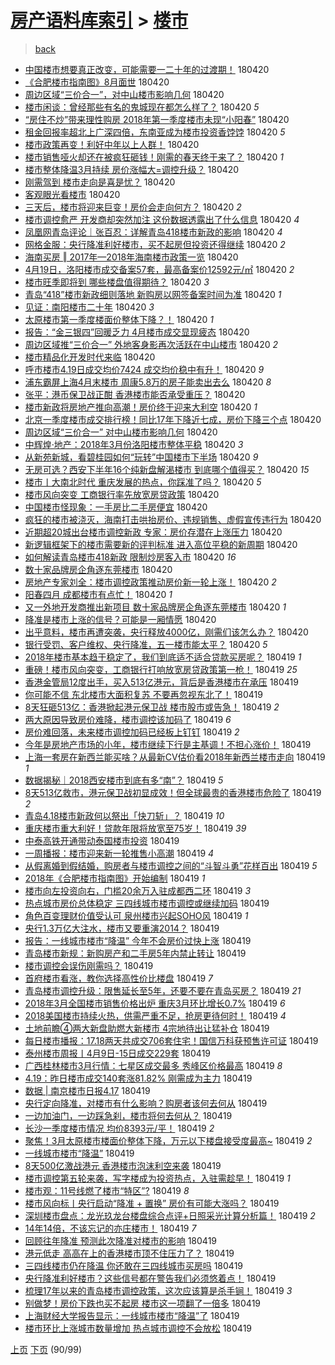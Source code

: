 [房产语料库索引](../../README.md)  > [楼市](楼市.md)
====
> [back](../README.md)

- [中国楼市想要真正改变，可能需要一二十年的过渡期！](http://jkwz.applinzi.com/ittc/7094003477686780938.html#%E4%B8%AD%E5%9B%BD%E6%A5%BC%E5%B8%82%E6%83%B3%E8%A6%81%E7%9C%9F%E6%AD%A3%E6%94%B9%E5%8F%98%EF%BC%8C%E5%8F%AF%E8%83%BD%E9%9C%80%E8%A6%81%E4%B8%80%E4%BA%8C%E5%8D%81%E5%B9%B4%E7%9A%84%E8%BF%87%E6%B8%A1%E6%9C%9F%EF%BC%81) 180420  
- [《合肥楼市指南图》8月面世](http://jkwz.applinzi.com/ittc/7094150413786022919.html#%E3%80%8A%E5%90%88%E8%82%A5%E6%A5%BC%E5%B8%82%E6%8C%87%E5%8D%97%E5%9B%BE%E3%80%8B8%E6%9C%88%E9%9D%A2%E4%B8%96) 180420  
- [周边区域“三价合一”，对中山楼市影响几何](http://jkwz.applinzi.com/ittc/7094146008588223505.html#%E5%91%A8%E8%BE%B9%E5%8C%BA%E5%9F%9F%E2%80%9C%E4%B8%89%E4%BB%B7%E5%90%88%E4%B8%80%E2%80%9D%EF%BC%8C%E5%AF%B9%E4%B8%AD%E5%B1%B1%E6%A5%BC%E5%B8%82%E5%BD%B1%E5%93%8D%E5%87%A0%E4%BD%95) 180420  
- [楼市闲谈：曾经那些有名的鬼城现在都怎么样了？](http://jkwz.applinzi.com/ittc/7094132319587927057.html#%E6%A5%BC%E5%B8%82%E9%97%B2%E8%B0%88%EF%BC%9A%E6%9B%BE%E7%BB%8F%E9%82%A3%E4%BA%9B%E6%9C%89%E5%90%8D%E7%9A%84%E9%AC%BC%E5%9F%8E%E7%8E%B0%E5%9C%A8%E9%83%BD%E6%80%8E%E4%B9%88%E6%A0%B7%E4%BA%86%EF%BC%9F) 180420 *5* 
- [“房住不炒”带来理性购房 2018年第一季度楼市未现“小阳春”](http://jkwz.applinzi.com/ittc/7094123793247372299.html#%E2%80%9C%E6%88%BF%E4%BD%8F%E4%B8%8D%E7%82%92%E2%80%9D%E5%B8%A6%E6%9D%A5%E7%90%86%E6%80%A7%E8%B4%AD%E6%88%BF+2018%E5%B9%B4%E7%AC%AC%E4%B8%80%E5%AD%A3%E5%BA%A6%E6%A5%BC%E5%B8%82%E6%9C%AA%E7%8E%B0%E2%80%9C%E5%B0%8F%E9%98%B3%E6%98%A5%E2%80%9D) 180420  
- [租金回报率超北上广深四倍，东南亚成为楼市投资香饽饽](http://jkwz.applinzi.com/ittc/7094120245432419338.html#%E7%A7%9F%E9%87%91%E5%9B%9E%E6%8A%A5%E7%8E%87%E8%B6%85%E5%8C%97%E4%B8%8A%E5%B9%BF%E6%B7%B1%E5%9B%9B%E5%80%8D%EF%BC%8C%E4%B8%9C%E5%8D%97%E4%BA%9A%E6%88%90%E4%B8%BA%E6%A5%BC%E5%B8%82%E6%8A%95%E8%B5%84%E9%A6%99%E9%A5%BD%E9%A5%BD) 180420 *5* 
- [楼市政策再变！利好中年以上人群！](http://jkwz.applinzi.com/ittc/7094119479783195655.html#%E6%A5%BC%E5%B8%82%E6%94%BF%E7%AD%96%E5%86%8D%E5%8F%98%EF%BC%81%E5%88%A9%E5%A5%BD%E4%B8%AD%E5%B9%B4%E4%BB%A5%E4%B8%8A%E4%BA%BA%E7%BE%A4%EF%BC%81) 180420  
- [楼市销售哑火却还在被疯狂砸钱！刚需的春天终于来了？](http://jkwz.applinzi.com/ittc/7093779145098265616.html#%E6%A5%BC%E5%B8%82%E9%94%80%E5%94%AE%E5%93%91%E7%81%AB%E5%8D%B4%E8%BF%98%E5%9C%A8%E8%A2%AB%E7%96%AF%E7%8B%82%E7%A0%B8%E9%92%B1%EF%BC%81%E5%88%9A%E9%9C%80%E7%9A%84%E6%98%A5%E5%A4%A9%E7%BB%88%E4%BA%8E%E6%9D%A5%E4%BA%86%EF%BC%9F) 180420 *1* 
- [楼市整体降温3月持续 房价涨幅大=调控升级？](http://jkwz.applinzi.com/ittc/7094110779613905931.html#%E6%A5%BC%E5%B8%82%E6%95%B4%E4%BD%93%E9%99%8D%E6%B8%A93%E6%9C%88%E6%8C%81%E7%BB%AD+%E6%88%BF%E4%BB%B7%E6%B6%A8%E5%B9%85%E5%A4%A7%3D%E8%B0%83%E6%8E%A7%E5%8D%87%E7%BA%A7%EF%BC%9F) 180420  
- [刚需驾到 楼市走向是喜是忧？](http://jkwz.applinzi.com/ittc/7094109603006776331.html#%E5%88%9A%E9%9C%80%E9%A9%BE%E5%88%B0+%E6%A5%BC%E5%B8%82%E8%B5%B0%E5%90%91%E6%98%AF%E5%96%9C%E6%98%AF%E5%BF%A7%EF%BC%9F) 180420  
- [客观眼光看楼市](http://jkwz.applinzi.com/ittc/7094103286514975760.html#%E5%AE%A2%E8%A7%82%E7%9C%BC%E5%85%89%E7%9C%8B%E6%A5%BC%E5%B8%82) 180420  
- [三天后，楼市将迎来巨变！房价会走向何方？](http://jkwz.applinzi.com/ittc/7094098611409519627.html#%E4%B8%89%E5%A4%A9%E5%90%8E%EF%BC%8C%E6%A5%BC%E5%B8%82%E5%B0%86%E8%BF%8E%E6%9D%A5%E5%B7%A8%E5%8F%98%EF%BC%81%E6%88%BF%E4%BB%B7%E4%BC%9A%E8%B5%B0%E5%90%91%E4%BD%95%E6%96%B9%EF%BC%9F) 180420 *2* 
- [楼市调控愈严 开发商却突然加注 这份数据透露出了什么信息](http://jkwz.applinzi.com/ittc/7094098063671165962.html#%E6%A5%BC%E5%B8%82%E8%B0%83%E6%8E%A7%E6%84%88%E4%B8%A5+%E5%BC%80%E5%8F%91%E5%95%86%E5%8D%B4%E7%AA%81%E7%84%B6%E5%8A%A0%E6%B3%A8+%E8%BF%99%E4%BB%BD%E6%95%B0%E6%8D%AE%E9%80%8F%E9%9C%B2%E5%87%BA%E4%BA%86%E4%BB%80%E4%B9%88%E4%BF%A1%E6%81%AF) 180420 *4* 
- [凤凰网青岛评论｜张百忍：详解青岛418楼市新政的影响](http://jkwz.applinzi.com/ittc/7094092381374907408.html#%E5%87%A4%E5%87%B0%E7%BD%91%E9%9D%92%E5%B2%9B%E8%AF%84%E8%AE%BA%EF%BD%9C%E5%BC%A0%E7%99%BE%E5%BF%8D%EF%BC%9A%E8%AF%A6%E8%A7%A3%E9%9D%92%E5%B2%9B418%E6%A5%BC%E5%B8%82%E6%96%B0%E6%94%BF%E7%9A%84%E5%BD%B1%E5%93%8D) 180420 *4* 
- [网格金服：央行降准利好楼市，买不起房但投资还得继续](http://jkwz.applinzi.com/ittc/7094085374198678535.html#%E7%BD%91%E6%A0%BC%E9%87%91%E6%9C%8D%EF%BC%9A%E5%A4%AE%E8%A1%8C%E9%99%8D%E5%87%86%E5%88%A9%E5%A5%BD%E6%A5%BC%E5%B8%82%EF%BC%8C%E4%B9%B0%E4%B8%8D%E8%B5%B7%E6%88%BF%E4%BD%86%E6%8A%95%E8%B5%84%E8%BF%98%E5%BE%97%E7%BB%A7%E7%BB%AD) 180420 *2* 
- [海南买房 ‖ 2017年—2018年海南楼市政策一览](http://jkwz.applinzi.com/ittc/7094082987241243664.html#%E6%B5%B7%E5%8D%97%E4%B9%B0%E6%88%BF+%E2%80%96+2017%E5%B9%B4%E2%80%942018%E5%B9%B4%E6%B5%B7%E5%8D%97%E6%A5%BC%E5%B8%82%E6%94%BF%E7%AD%96%E4%B8%80%E8%A7%88) 180420  
- [4月19日，洛阳楼市成交备案57套，最高备案价12592元/㎡](http://jkwz.applinzi.com/ittc/7094076711736181777.html#4%E6%9C%8819%E6%97%A5%EF%BC%8C%E6%B4%9B%E9%98%B3%E6%A5%BC%E5%B8%82%E6%88%90%E4%BA%A4%E5%A4%87%E6%A1%8857%E5%A5%97%EF%BC%8C%E6%9C%80%E9%AB%98%E5%A4%87%E6%A1%88%E4%BB%B712592%E5%85%83%2F%E3%8E%A1) 180420 *2* 
- [楼市旺季即将到 哪些楼盘值得期待？](http://jkwz.applinzi.com/ittc/7094069093886067729.html#%E6%A5%BC%E5%B8%82%E6%97%BA%E5%AD%A3%E5%8D%B3%E5%B0%86%E5%88%B0+%E5%93%AA%E4%BA%9B%E6%A5%BC%E7%9B%98%E5%80%BC%E5%BE%97%E6%9C%9F%E5%BE%85%EF%BC%9F) 180420 *3* 
- [青岛“418”楼市新政细则落地 新购房以网签备案时间为准](http://jkwz.applinzi.com/ittc/7094066592688374795.html#%E9%9D%92%E5%B2%9B%E2%80%9C418%E2%80%9D%E6%A5%BC%E5%B8%82%E6%96%B0%E6%94%BF%E7%BB%86%E5%88%99%E8%90%BD%E5%9C%B0+%E6%96%B0%E8%B4%AD%E6%88%BF%E4%BB%A5%E7%BD%91%E7%AD%BE%E5%A4%87%E6%A1%88%E6%97%B6%E9%97%B4%E4%B8%BA%E5%87%86) 180420 *1* 
- [见证：南阳楼市二十年](http://jkwz.applinzi.com/ittc/7094065777265345546.html#%E8%A7%81%E8%AF%81%EF%BC%9A%E5%8D%97%E9%98%B3%E6%A5%BC%E5%B8%82%E4%BA%8C%E5%8D%81%E5%B9%B4) 180420 *3* 
- [太原楼市第一季度楼面价整体下降？！](http://jkwz.applinzi.com/ittc/7094061767598801931.html#%E5%A4%AA%E5%8E%9F%E6%A5%BC%E5%B8%82%E7%AC%AC%E4%B8%80%E5%AD%A3%E5%BA%A6%E6%A5%BC%E9%9D%A2%E4%BB%B7%E6%95%B4%E4%BD%93%E4%B8%8B%E9%99%8D%EF%BC%9F%EF%BC%81) 180420 *1* 
- [报告：“金三银四”回暖乏力 4月楼市成交显现疲态](http://jkwz.applinzi.com/ittc/7094061425138074630.html#%E6%8A%A5%E5%91%8A%EF%BC%9A%E2%80%9C%E9%87%91%E4%B8%89%E9%93%B6%E5%9B%9B%E2%80%9D%E5%9B%9E%E6%9A%96%E4%B9%8F%E5%8A%9B+4%E6%9C%88%E6%A5%BC%E5%B8%82%E6%88%90%E4%BA%A4%E6%98%BE%E7%8E%B0%E7%96%B2%E6%80%81) 180420  
- [周边区域推“三价合一” 外地客身影再次活跃在中山楼市](http://jkwz.applinzi.com/ittc/7094060423462781959.html#%E5%91%A8%E8%BE%B9%E5%8C%BA%E5%9F%9F%E6%8E%A8%E2%80%9C%E4%B8%89%E4%BB%B7%E5%90%88%E4%B8%80%E2%80%9D+%E5%A4%96%E5%9C%B0%E5%AE%A2%E8%BA%AB%E5%BD%B1%E5%86%8D%E6%AC%A1%E6%B4%BB%E8%B7%83%E5%9C%A8%E4%B8%AD%E5%B1%B1%E6%A5%BC%E5%B8%82) 180420 *2* 
- [楼市精品化开发时代来临](http://jkwz.applinzi.com/ittc/7094057536212960266.html#%E6%A5%BC%E5%B8%82%E7%B2%BE%E5%93%81%E5%8C%96%E5%BC%80%E5%8F%91%E6%97%B6%E4%BB%A3%E6%9D%A5%E4%B8%B4) 180420  
- [呼市楼市4.19日成交均价7424 成交均价稳中有升！](http://jkwz.applinzi.com/ittc/7094051235382690832.html#%E5%91%BC%E5%B8%82%E6%A5%BC%E5%B8%824.19%E6%97%A5%E6%88%90%E4%BA%A4%E5%9D%87%E4%BB%B77424+%E6%88%90%E4%BA%A4%E5%9D%87%E4%BB%B7%E7%A8%B3%E4%B8%AD%E6%9C%89%E5%8D%87%EF%BC%81) 180420 *9* 
- [浦东霸屏上海4月末楼市 周康5.8万的房子能卖出去么](http://jkwz.applinzi.com/ittc/7094018455848354822.html#%E6%B5%A6%E4%B8%9C%E9%9C%B8%E5%B1%8F%E4%B8%8A%E6%B5%B74%E6%9C%88%E6%9C%AB%E6%A5%BC%E5%B8%82+%E5%91%A8%E5%BA%B75.8%E4%B8%87%E7%9A%84%E6%88%BF%E5%AD%90%E8%83%BD%E5%8D%96%E5%87%BA%E5%8E%BB%E4%B9%88) 180420 *8* 
- [张平：港币保卫战正酣 香港楼市能否承受重压？](http://jkwz.applinzi.com/ittc/7094015123104728075.html#%E5%BC%A0%E5%B9%B3%EF%BC%9A%E6%B8%AF%E5%B8%81%E4%BF%9D%E5%8D%AB%E6%88%98%E6%AD%A3%E9%85%A3+%E9%A6%99%E6%B8%AF%E6%A5%BC%E5%B8%82%E8%83%BD%E5%90%A6%E6%89%BF%E5%8F%97%E9%87%8D%E5%8E%8B%EF%BC%9F) 180420  
- [楼市新政将房地产推向高潮！房价终于迎来大利空](http://jkwz.applinzi.com/ittc/7094013992475558928.html#%E6%A5%BC%E5%B8%82%E6%96%B0%E6%94%BF%E5%B0%86%E6%88%BF%E5%9C%B0%E4%BA%A7%E6%8E%A8%E5%90%91%E9%AB%98%E6%BD%AE%EF%BC%81%E6%88%BF%E4%BB%B7%E7%BB%88%E4%BA%8E%E8%BF%8E%E6%9D%A5%E5%A4%A7%E5%88%A9%E7%A9%BA) 180420 *1* 
- [北京一季度楼市成交排行榜！同比17年下降近七成，房价下降三个点](http://jkwz.applinzi.com/ittc/7094013780692567051.html#%E5%8C%97%E4%BA%AC%E4%B8%80%E5%AD%A3%E5%BA%A6%E6%A5%BC%E5%B8%82%E6%88%90%E4%BA%A4%E6%8E%92%E8%A1%8C%E6%A6%9C%EF%BC%81%E5%90%8C%E6%AF%9417%E5%B9%B4%E4%B8%8B%E9%99%8D%E8%BF%91%E4%B8%83%E6%88%90%EF%BC%8C%E6%88%BF%E4%BB%B7%E4%B8%8B%E9%99%8D%E4%B8%89%E4%B8%AA%E7%82%B9) 180420  
- [周边区域“三价合一” 对中山楼市影响几何](http://jkwz.applinzi.com/ittc/7094013698324825105.html#%E5%91%A8%E8%BE%B9%E5%8C%BA%E5%9F%9F%E2%80%9C%E4%B8%89%E4%BB%B7%E5%90%88%E4%B8%80%E2%80%9D+%E5%AF%B9%E4%B8%AD%E5%B1%B1%E6%A5%BC%E5%B8%82%E5%BD%B1%E5%93%8D%E5%87%A0%E4%BD%95) 180420  
- [中辉煌·地产：2018年3月份洛阳楼市整体平稳](http://jkwz.applinzi.com/ittc/7094013288335803409.html#%E4%B8%AD%E8%BE%89%E7%85%8C%C2%B7%E5%9C%B0%E4%BA%A7%EF%BC%9A2018%E5%B9%B43%E6%9C%88%E4%BB%BD%E6%B4%9B%E9%98%B3%E6%A5%BC%E5%B8%82%E6%95%B4%E4%BD%93%E5%B9%B3%E7%A8%B3) 180420 *3* 
- [从新苑新城，看碧桂园如何“玩转”中国楼市下半场](http://jkwz.applinzi.com/ittc/7094002252966790160.html#%E4%BB%8E%E6%96%B0%E8%8B%91%E6%96%B0%E5%9F%8E%EF%BC%8C%E7%9C%8B%E7%A2%A7%E6%A1%82%E5%9B%AD%E5%A6%82%E4%BD%95%E2%80%9C%E7%8E%A9%E8%BD%AC%E2%80%9D%E4%B8%AD%E5%9B%BD%E6%A5%BC%E5%B8%82%E4%B8%8B%E5%8D%8A%E5%9C%BA) 180420 *9* 
- [无房可选？西安下半年16个纯新盘解渴楼市 到底哪个值得买？](http://jkwz.applinzi.com/ittc/7093999791862449158.html#%E6%97%A0%E6%88%BF%E5%8F%AF%E9%80%89%EF%BC%9F%E8%A5%BF%E5%AE%89%E4%B8%8B%E5%8D%8A%E5%B9%B416%E4%B8%AA%E7%BA%AF%E6%96%B0%E7%9B%98%E8%A7%A3%E6%B8%B4%E6%A5%BC%E5%B8%82+%E5%88%B0%E5%BA%95%E5%93%AA%E4%B8%AA%E5%80%BC%E5%BE%97%E4%B9%B0%EF%BC%9F) 180420 *15* 
- [楼市丨大南北时代 重庆发展的热点，你踩准了吗？](http://jkwz.applinzi.com/ittc/7094001214020912138.html#%E6%A5%BC%E5%B8%82%E4%B8%A8%E5%A4%A7%E5%8D%97%E5%8C%97%E6%97%B6%E4%BB%A3+%E9%87%8D%E5%BA%86%E5%8F%91%E5%B1%95%E7%9A%84%E7%83%AD%E7%82%B9%EF%BC%8C%E4%BD%A0%E8%B8%A9%E5%87%86%E4%BA%86%E5%90%97%EF%BC%9F) 180420 *5* 
- [楼市风向突变 工商银行率先放宽房贷政策](http://jkwz.applinzi.com/ittc/7094001191568802822.html#%E6%A5%BC%E5%B8%82%E9%A3%8E%E5%90%91%E7%AA%81%E5%8F%98+%E5%B7%A5%E5%95%86%E9%93%B6%E8%A1%8C%E7%8E%87%E5%85%88%E6%94%BE%E5%AE%BD%E6%88%BF%E8%B4%B7%E6%94%BF%E7%AD%96) 180420  
- [中国楼市怪现象：一手房比二手房便宜](http://jkwz.applinzi.com/ittc/7093999348239303690.html#%E4%B8%AD%E5%9B%BD%E6%A5%BC%E5%B8%82%E6%80%AA%E7%8E%B0%E8%B1%A1%EF%BC%9A%E4%B8%80%E6%89%8B%E6%88%BF%E6%AF%94%E4%BA%8C%E6%89%8B%E6%88%BF%E4%BE%BF%E5%AE%9C) 180420  
- [疯狂的楼市被浇灭，海南打击哄抬房价、违规销售、虚假宣传违行为](http://jkwz.applinzi.com/ittc/7093998369909507088.html#%E7%96%AF%E7%8B%82%E7%9A%84%E6%A5%BC%E5%B8%82%E8%A2%AB%E6%B5%87%E7%81%AD%EF%BC%8C%E6%B5%B7%E5%8D%97%E6%89%93%E5%87%BB%E5%93%84%E6%8A%AC%E6%88%BF%E4%BB%B7%E3%80%81%E8%BF%9D%E8%A7%84%E9%94%80%E5%94%AE%E3%80%81%E8%99%9A%E5%81%87%E5%AE%A3%E4%BC%A0%E8%BF%9D%E8%A1%8C%E4%B8%BA) 180420  
- [近期超20城出台楼市调控新政 专家：房价存潜在上涨压力](http://jkwz.applinzi.com/ittc/7093994458507117578.html#%E8%BF%91%E6%9C%9F%E8%B6%8520%E5%9F%8E%E5%87%BA%E5%8F%B0%E6%A5%BC%E5%B8%82%E8%B0%83%E6%8E%A7%E6%96%B0%E6%94%BF+%E4%B8%93%E5%AE%B6%EF%BC%9A%E6%88%BF%E4%BB%B7%E5%AD%98%E6%BD%9C%E5%9C%A8%E4%B8%8A%E6%B6%A8%E5%8E%8B%E5%8A%9B) 180420  
- [新逻辑框架下的楼市需要新的评判标准 进入高位平稳的新周期](http://jkwz.applinzi.com/ittc/7093977720335893515.html#%E6%96%B0%E9%80%BB%E8%BE%91%E6%A1%86%E6%9E%B6%E4%B8%8B%E7%9A%84%E6%A5%BC%E5%B8%82%E9%9C%80%E8%A6%81%E6%96%B0%E7%9A%84%E8%AF%84%E5%88%A4%E6%A0%87%E5%87%86+%E8%BF%9B%E5%85%A5%E9%AB%98%E4%BD%8D%E5%B9%B3%E7%A8%B3%E7%9A%84%E6%96%B0%E5%91%A8%E6%9C%9F) 180420  
- [如何解读青岛楼市418新政 限制炒房客入市](http://jkwz.applinzi.com/ittc/7093970900397589511.html#%E5%A6%82%E4%BD%95%E8%A7%A3%E8%AF%BB%E9%9D%92%E5%B2%9B%E6%A5%BC%E5%B8%82418%E6%96%B0%E6%94%BF+%E9%99%90%E5%88%B6%E7%82%92%E6%88%BF%E5%AE%A2%E5%85%A5%E5%B8%82) 180420 *16* 
- [数十家品牌房企角逐东莞楼市](http://jkwz.applinzi.com/ittc/7093967737783321607.html#%E6%95%B0%E5%8D%81%E5%AE%B6%E5%93%81%E7%89%8C%E6%88%BF%E4%BC%81%E8%A7%92%E9%80%90%E4%B8%9C%E8%8E%9E%E6%A5%BC%E5%B8%82) 180420  
- [房地产专家刘全：楼市调控政策推动房价新一轮上涨！](http://jkwz.applinzi.com/ittc/7093967197577937926.html#%E6%88%BF%E5%9C%B0%E4%BA%A7%E4%B8%93%E5%AE%B6%E5%88%98%E5%85%A8%EF%BC%9A%E6%A5%BC%E5%B8%82%E8%B0%83%E6%8E%A7%E6%94%BF%E7%AD%96%E6%8E%A8%E5%8A%A8%E6%88%BF%E4%BB%B7%E6%96%B0%E4%B8%80%E8%BD%AE%E4%B8%8A%E6%B6%A8%EF%BC%81) 180420 *2* 
- [阳春四月 成都楼市有点忙！](http://jkwz.applinzi.com/ittc/7093960673551975431.html#%E9%98%B3%E6%98%A5%E5%9B%9B%E6%9C%88+%E6%88%90%E9%83%BD%E6%A5%BC%E5%B8%82%E6%9C%89%E7%82%B9%E5%BF%99%EF%BC%81) 180420 *1* 
- [又一外地开发商推出新项目 数十家品牌房企角逐东莞楼市](http://jkwz.applinzi.com/ittc/7093959814726288390.html#%E5%8F%88%E4%B8%80%E5%A4%96%E5%9C%B0%E5%BC%80%E5%8F%91%E5%95%86%E6%8E%A8%E5%87%BA%E6%96%B0%E9%A1%B9%E7%9B%AE+%E6%95%B0%E5%8D%81%E5%AE%B6%E5%93%81%E7%89%8C%E6%88%BF%E4%BC%81%E8%A7%92%E9%80%90%E4%B8%9C%E8%8E%9E%E6%A5%BC%E5%B8%82) 180420 *1* 
- [降准是楼市上涨的信号？可能是一厢情愿](http://jkwz.applinzi.com/ittc/7093953794247492625.html#%E9%99%8D%E5%87%86%E6%98%AF%E6%A5%BC%E5%B8%82%E4%B8%8A%E6%B6%A8%E7%9A%84%E4%BF%A1%E5%8F%B7%EF%BC%9F%E5%8F%AF%E8%83%BD%E6%98%AF%E4%B8%80%E5%8E%A2%E6%83%85%E6%84%BF) 180420  
- [出乎意料，楼市再遭突袭，央行释放4000亿，刚需们该怎么办？](http://jkwz.applinzi.com/ittc/7093722276283548689.html#%E5%87%BA%E4%B9%8E%E6%84%8F%E6%96%99%EF%BC%8C%E6%A5%BC%E5%B8%82%E5%86%8D%E9%81%AD%E7%AA%81%E8%A2%AD%EF%BC%8C%E5%A4%AE%E8%A1%8C%E9%87%8A%E6%94%BE4000%E4%BA%BF%EF%BC%8C%E5%88%9A%E9%9C%80%E4%BB%AC%E8%AF%A5%E6%80%8E%E4%B9%88%E5%8A%9E%EF%BC%9F) 180420  
- [银行受罚、客户维权、央行降准，五一楼市能太平？](http://jkwz.applinzi.com/ittc/7093866547951174672.html#%E9%93%B6%E8%A1%8C%E5%8F%97%E7%BD%9A%E3%80%81%E5%AE%A2%E6%88%B7%E7%BB%B4%E6%9D%83%E3%80%81%E5%A4%AE%E8%A1%8C%E9%99%8D%E5%87%86%EF%BC%8C%E4%BA%94%E4%B8%80%E6%A5%BC%E5%B8%82%E8%83%BD%E5%A4%AA%E5%B9%B3%EF%BC%9F) 180420 *5* 
- [2018年楼市基本趋于稳定了，我们到底适不适合贷款买房呢？](http://jkwz.applinzi.com/ittc/7093829202740773899.html#2018%E5%B9%B4%E6%A5%BC%E5%B8%82%E5%9F%BA%E6%9C%AC%E8%B6%8B%E4%BA%8E%E7%A8%B3%E5%AE%9A%E4%BA%86%EF%BC%8C%E6%88%91%E4%BB%AC%E5%88%B0%E5%BA%95%E9%80%82%E4%B8%8D%E9%80%82%E5%90%88%E8%B4%B7%E6%AC%BE%E4%B9%B0%E6%88%BF%E5%91%A2%EF%BC%9F) 180419 *1* 
- [重磅！楼市风向突变，工商银行打响放宽房贷政策第一枪！](http://jkwz.applinzi.com/ittc/7093826944863044619.html#%E9%87%8D%E7%A3%85%EF%BC%81%E6%A5%BC%E5%B8%82%E9%A3%8E%E5%90%91%E7%AA%81%E5%8F%98%EF%BC%8C%E5%B7%A5%E5%95%86%E9%93%B6%E8%A1%8C%E6%89%93%E5%93%8D%E6%94%BE%E5%AE%BD%E6%88%BF%E8%B4%B7%E6%94%BF%E7%AD%96%E7%AC%AC%E4%B8%80%E6%9E%AA%EF%BC%81) 180419 *25* 
- [香港金管局12度出手，买入513亿港元，背后是香港楼市在承压](http://jkwz.applinzi.com/ittc/7093825833888384011.html#%E9%A6%99%E6%B8%AF%E9%87%91%E7%AE%A1%E5%B1%8012%E5%BA%A6%E5%87%BA%E6%89%8B%EF%BC%8C%E4%B9%B0%E5%85%A5513%E4%BA%BF%E6%B8%AF%E5%85%83%EF%BC%8C%E8%83%8C%E5%90%8E%E6%98%AF%E9%A6%99%E6%B8%AF%E6%A5%BC%E5%B8%82%E5%9C%A8%E6%89%BF%E5%8E%8B) 180419  
- [你可能不信 东北楼市大面积复苏 不要再忽视东北了！](http://jkwz.applinzi.com/ittc/7093795161517851654.html#%E4%BD%A0%E5%8F%AF%E8%83%BD%E4%B8%8D%E4%BF%A1+%E4%B8%9C%E5%8C%97%E6%A5%BC%E5%B8%82%E5%A4%A7%E9%9D%A2%E7%A7%AF%E5%A4%8D%E8%8B%8F+%E4%B8%8D%E8%A6%81%E5%86%8D%E5%BF%BD%E8%A7%86%E4%B8%9C%E5%8C%97%E4%BA%86%EF%BC%81) 180419  
- [8天狂砸513亿：香港掀起港元保卫战 楼市股市或告急！](http://jkwz.applinzi.com/ittc/7093791445402256395.html#8%E5%A4%A9%E7%8B%82%E7%A0%B8513%E4%BA%BF%EF%BC%9A%E9%A6%99%E6%B8%AF%E6%8E%80%E8%B5%B7%E6%B8%AF%E5%85%83%E4%BF%9D%E5%8D%AB%E6%88%98+%E6%A5%BC%E5%B8%82%E8%82%A1%E5%B8%82%E6%88%96%E5%91%8A%E6%80%A5%EF%BC%81) 180419 *2* 
- [两大原因导致房价难降，楼市调控该加码了](http://jkwz.applinzi.com/ittc/7093785980756820999.html#%E4%B8%A4%E5%A4%A7%E5%8E%9F%E5%9B%A0%E5%AF%BC%E8%87%B4%E6%88%BF%E4%BB%B7%E9%9A%BE%E9%99%8D%EF%BC%8C%E6%A5%BC%E5%B8%82%E8%B0%83%E6%8E%A7%E8%AF%A5%E5%8A%A0%E7%A0%81%E4%BA%86) 180419 *6* 
- [房价难回落，未来楼市调控加码已经板上钉钉](http://jkwz.applinzi.com/ittc/7093785980744238097.html#%E6%88%BF%E4%BB%B7%E9%9A%BE%E5%9B%9E%E8%90%BD%EF%BC%8C%E6%9C%AA%E6%9D%A5%E6%A5%BC%E5%B8%82%E8%B0%83%E6%8E%A7%E5%8A%A0%E7%A0%81%E5%B7%B2%E7%BB%8F%E6%9D%BF%E4%B8%8A%E9%92%89%E9%92%89) 180419 *2* 
- [今年是房地产市场的小年，楼市继续下行是主基调！不担心涨价！](http://jkwz.applinzi.com/ittc/7093609396359922699.html#%E4%BB%8A%E5%B9%B4%E6%98%AF%E6%88%BF%E5%9C%B0%E4%BA%A7%E5%B8%82%E5%9C%BA%E7%9A%84%E5%B0%8F%E5%B9%B4%EF%BC%8C%E6%A5%BC%E5%B8%82%E7%BB%A7%E7%BB%AD%E4%B8%8B%E8%A1%8C%E6%98%AF%E4%B8%BB%E5%9F%BA%E8%B0%83%EF%BC%81%E4%B8%8D%E6%8B%85%E5%BF%83%E6%B6%A8%E4%BB%B7%EF%BC%81) 180419  
- [上海一套房在新西兰能买啥？从最新CV估价看2018年新西兰楼市走向](http://jkwz.applinzi.com/ittc/7093573248463930379.html#%E4%B8%8A%E6%B5%B7%E4%B8%80%E5%A5%97%E6%88%BF%E5%9C%A8%E6%96%B0%E8%A5%BF%E5%85%B0%E8%83%BD%E4%B9%B0%E5%95%A5%EF%BC%9F%E4%BB%8E%E6%9C%80%E6%96%B0CV%E4%BC%B0%E4%BB%B7%E7%9C%8B2018%E5%B9%B4%E6%96%B0%E8%A5%BF%E5%85%B0%E6%A5%BC%E5%B8%82%E8%B5%B0%E5%90%91) 180419 *1* 
- [数据揭秘｜2018西安楼市到底有多“南”？](http://jkwz.applinzi.com/ittc/7093774442675307527.html#%E6%95%B0%E6%8D%AE%E6%8F%AD%E7%A7%98%EF%BD%9C2018%E8%A5%BF%E5%AE%89%E6%A5%BC%E5%B8%82%E5%88%B0%E5%BA%95%E6%9C%89%E5%A4%9A%E2%80%9C%E5%8D%97%E2%80%9D%EF%BC%9F) 180419 *5* 
- [8天513亿救市，港元保卫战初显成效！但全球最贵的香港楼市危险了](http://jkwz.applinzi.com/ittc/7093750089686451206.html#8%E5%A4%A9513%E4%BA%BF%E6%95%91%E5%B8%82%EF%BC%8C%E6%B8%AF%E5%85%83%E4%BF%9D%E5%8D%AB%E6%88%98%E5%88%9D%E6%98%BE%E6%88%90%E6%95%88%EF%BC%81%E4%BD%86%E5%85%A8%E7%90%83%E6%9C%80%E8%B4%B5%E7%9A%84%E9%A6%99%E6%B8%AF%E6%A5%BC%E5%B8%82%E5%8D%B1%E9%99%A9%E4%BA%86) 180419 *2* 
- [青岛4.18楼市新政何以祭出「快刀斩」？](http://jkwz.applinzi.com/ittc/7093749741697631248.html#%E9%9D%92%E5%B2%9B4.18%E6%A5%BC%E5%B8%82%E6%96%B0%E6%94%BF%E4%BD%95%E4%BB%A5%E7%A5%AD%E5%87%BA%E3%80%8C%E5%BF%AB%E5%88%80%E6%96%A9%E3%80%8D%EF%BC%9F) 180419 *10* 
- [重庆楼市重大利好！贷款年限将放宽至75岁！](http://jkwz.applinzi.com/ittc/7093744110118896651.html#%E9%87%8D%E5%BA%86%E6%A5%BC%E5%B8%82%E9%87%8D%E5%A4%A7%E5%88%A9%E5%A5%BD%EF%BC%81%E8%B4%B7%E6%AC%BE%E5%B9%B4%E9%99%90%E5%B0%86%E6%94%BE%E5%AE%BD%E8%87%B375%E5%B2%81%EF%BC%81) 180419 *39* 
- [中泰高铁开通带动泰国楼市投资](http://jkwz.applinzi.com/ittc/7093740703144477706.html#%E4%B8%AD%E6%B3%B0%E9%AB%98%E9%93%81%E5%BC%80%E9%80%9A%E5%B8%A6%E5%8A%A8%E6%B3%B0%E5%9B%BD%E6%A5%BC%E5%B8%82%E6%8A%95%E8%B5%84) 180419  
- [一周播报：楼市迎来新一轮推售小高潮](http://jkwz.applinzi.com/ittc/7093737194181362698.html#%E4%B8%80%E5%91%A8%E6%92%AD%E6%8A%A5%EF%BC%9A%E6%A5%BC%E5%B8%82%E8%BF%8E%E6%9D%A5%E6%96%B0%E4%B8%80%E8%BD%AE%E6%8E%A8%E5%94%AE%E5%B0%8F%E9%AB%98%E6%BD%AE) 180419 *4* 
- [从假离婚到假结婚，购房者与楼市调控之间的“斗智斗勇”花样百出](http://jkwz.applinzi.com/ittc/7093731275573822481.html#%E4%BB%8E%E5%81%87%E7%A6%BB%E5%A9%9A%E5%88%B0%E5%81%87%E7%BB%93%E5%A9%9A%EF%BC%8C%E8%B4%AD%E6%88%BF%E8%80%85%E4%B8%8E%E6%A5%BC%E5%B8%82%E8%B0%83%E6%8E%A7%E4%B9%8B%E9%97%B4%E7%9A%84%E2%80%9C%E6%96%97%E6%99%BA%E6%96%97%E5%8B%87%E2%80%9D%E8%8A%B1%E6%A0%B7%E7%99%BE%E5%87%BA) 180419 *5* 
- [2018年《合肥楼市指南图》开始编制](http://jkwz.applinzi.com/ittc/7093728519186285579.html#2018%E5%B9%B4%E3%80%8A%E5%90%88%E8%82%A5%E6%A5%BC%E5%B8%82%E6%8C%87%E5%8D%97%E5%9B%BE%E3%80%8B%E5%BC%80%E5%A7%8B%E7%BC%96%E5%88%B6) 180419 *1* 
- [楼市向左投资向右，门槛20余万入驻成都西二环](http://jkwz.applinzi.com/ittc/7093727665007887377.html#%E6%A5%BC%E5%B8%82%E5%90%91%E5%B7%A6%E6%8A%95%E8%B5%84%E5%90%91%E5%8F%B3%EF%BC%8C%E9%97%A8%E6%A7%9B20%E4%BD%99%E4%B8%87%E5%85%A5%E9%A9%BB%E6%88%90%E9%83%BD%E8%A5%BF%E4%BA%8C%E7%8E%AF) 180419 *3* 
- [热点城市房价总体稳定 三四线城市楼市调控或继续加码](http://jkwz.applinzi.com/ittc/7093727139134440454.html#%E7%83%AD%E7%82%B9%E5%9F%8E%E5%B8%82%E6%88%BF%E4%BB%B7%E6%80%BB%E4%BD%93%E7%A8%B3%E5%AE%9A+%E4%B8%89%E5%9B%9B%E7%BA%BF%E5%9F%8E%E5%B8%82%E6%A5%BC%E5%B8%82%E8%B0%83%E6%8E%A7%E6%88%96%E7%BB%A7%E7%BB%AD%E5%8A%A0%E7%A0%81) 180419  
- [角色百变理财价值受认可 泉州楼市兴起SOHO风](http://jkwz.applinzi.com/ittc/7093726610656330769.html#%E8%A7%92%E8%89%B2%E7%99%BE%E5%8F%98%E7%90%86%E8%B4%A2%E4%BB%B7%E5%80%BC%E5%8F%97%E8%AE%A4%E5%8F%AF+%E6%B3%89%E5%B7%9E%E6%A5%BC%E5%B8%82%E5%85%B4%E8%B5%B7SOHO%E9%A3%8E) 180419 *1* 
- [央行1.3万亿大注水，楼市又要重演2014？](http://jkwz.applinzi.com/ittc/7093723499573281803.html#%E5%A4%AE%E8%A1%8C1.3%E4%B8%87%E4%BA%BF%E5%A4%A7%E6%B3%A8%E6%B0%B4%EF%BC%8C%E6%A5%BC%E5%B8%82%E5%8F%88%E8%A6%81%E9%87%8D%E6%BC%942014%EF%BC%9F) 180419  
- [报告：一线城市楼市“降温” 今年不会房价过快上涨](http://jkwz.applinzi.com/ittc/7093717416175731728.html#%E6%8A%A5%E5%91%8A%EF%BC%9A%E4%B8%80%E7%BA%BF%E5%9F%8E%E5%B8%82%E6%A5%BC%E5%B8%82%E2%80%9C%E9%99%8D%E6%B8%A9%E2%80%9D+%E4%BB%8A%E5%B9%B4%E4%B8%8D%E4%BC%9A%E6%88%BF%E4%BB%B7%E8%BF%87%E5%BF%AB%E4%B8%8A%E6%B6%A8) 180419  
- [青岛楼市新规：新购房产和二手房5年内禁止转让](http://jkwz.applinzi.com/ittc/7093709766658622475.html#%E9%9D%92%E5%B2%9B%E6%A5%BC%E5%B8%82%E6%96%B0%E8%A7%84%EF%BC%9A%E6%96%B0%E8%B4%AD%E6%88%BF%E4%BA%A7%E5%92%8C%E4%BA%8C%E6%89%8B%E6%88%BF5%E5%B9%B4%E5%86%85%E7%A6%81%E6%AD%A2%E8%BD%AC%E8%AE%A9) 180419  
- [楼市调控会误伤刚需吗？](http://jkwz.applinzi.com/ittc/7093709500215460874.html#%E6%A5%BC%E5%B8%82%E8%B0%83%E6%8E%A7%E4%BC%9A%E8%AF%AF%E4%BC%A4%E5%88%9A%E9%9C%80%E5%90%97%EF%BC%9F) 180419  
- [首府楼市看涨，教你选择高性价比楼盘](http://jkwz.applinzi.com/ittc/7093706758268912647.html#%E9%A6%96%E5%BA%9C%E6%A5%BC%E5%B8%82%E7%9C%8B%E6%B6%A8%EF%BC%8C%E6%95%99%E4%BD%A0%E9%80%89%E6%8B%A9%E9%AB%98%E6%80%A7%E4%BB%B7%E6%AF%94%E6%A5%BC%E7%9B%98) 180419 *7* 
- [青岛楼市调控升级：限售延长至5年，还要不要在青岛买房？](http://jkwz.applinzi.com/ittc/7093705289121661958.html#%E9%9D%92%E5%B2%9B%E6%A5%BC%E5%B8%82%E8%B0%83%E6%8E%A7%E5%8D%87%E7%BA%A7%EF%BC%9A%E9%99%90%E5%94%AE%E5%BB%B6%E9%95%BF%E8%87%B35%E5%B9%B4%EF%BC%8C%E8%BF%98%E8%A6%81%E4%B8%8D%E8%A6%81%E5%9C%A8%E9%9D%92%E5%B2%9B%E4%B9%B0%E6%88%BF%EF%BC%9F) 180419 *21* 
- [2018年3月全国楼市销售价格出炉 重庆3月环比增长0.7%](http://jkwz.applinzi.com/ittc/7093701391006827526.html#2018%E5%B9%B43%E6%9C%88%E5%85%A8%E5%9B%BD%E6%A5%BC%E5%B8%82%E9%94%80%E5%94%AE%E4%BB%B7%E6%A0%BC%E5%87%BA%E7%82%89+%E9%87%8D%E5%BA%863%E6%9C%88%E7%8E%AF%E6%AF%94%E5%A2%9E%E9%95%BF0.7%25) 180419 *6* 
- [2018美国楼市持续火热，供需严重不足，抢房更待何时！](http://jkwz.applinzi.com/ittc/7093701291710874640.html#2018%E7%BE%8E%E5%9B%BD%E6%A5%BC%E5%B8%82%E6%8C%81%E7%BB%AD%E7%81%AB%E7%83%AD%EF%BC%8C%E4%BE%9B%E9%9C%80%E4%B8%A5%E9%87%8D%E4%B8%8D%E8%B6%B3%EF%BC%8C%E6%8A%A2%E6%88%BF%E6%9B%B4%E5%BE%85%E4%BD%95%E6%97%B6%EF%BC%81) 180419 *4* 
- [土地前瞻④两大新盘助燃大新楼市 4宗地待出让猛补仓](http://jkwz.applinzi.com/ittc/7093697636798563334.html#%E5%9C%9F%E5%9C%B0%E5%89%8D%E7%9E%BB%E2%91%A3%E4%B8%A4%E5%A4%A7%E6%96%B0%E7%9B%98%E5%8A%A9%E7%87%83%E5%A4%A7%E6%96%B0%E6%A5%BC%E5%B8%82+4%E5%AE%97%E5%9C%B0%E5%BE%85%E5%87%BA%E8%AE%A9%E7%8C%9B%E8%A1%A5%E4%BB%93) 180419  
- [每日楼市播报：17.18两天共成交706套住宅！国信万科获预售许可证](http://jkwz.applinzi.com/ittc/7093695695385265158.html#%E6%AF%8F%E6%97%A5%E6%A5%BC%E5%B8%82%E6%92%AD%E6%8A%A5%EF%BC%9A17.18%E4%B8%A4%E5%A4%A9%E5%85%B1%E6%88%90%E4%BA%A4706%E5%A5%97%E4%BD%8F%E5%AE%85%EF%BC%81%E5%9B%BD%E4%BF%A1%E4%B8%87%E7%A7%91%E8%8E%B7%E9%A2%84%E5%94%AE%E8%AE%B8%E5%8F%AF%E8%AF%81) 180419  
- [泰州楼市周报丨4月9日-15日成交229套](http://jkwz.applinzi.com/ittc/7093685397605581835.html#%E6%B3%B0%E5%B7%9E%E6%A5%BC%E5%B8%82%E5%91%A8%E6%8A%A5%E4%B8%A84%E6%9C%889%E6%97%A5-15%E6%97%A5%E6%88%90%E4%BA%A4229%E5%A5%97) 180419  
- [广西桂林楼市3月行情：七星区成交最多 秀峰区价格最高](http://jkwz.applinzi.com/ittc/7093683801014404113.html#%E5%B9%BF%E8%A5%BF%E6%A1%82%E6%9E%97%E6%A5%BC%E5%B8%823%E6%9C%88%E8%A1%8C%E6%83%85%EF%BC%9A%E4%B8%83%E6%98%9F%E5%8C%BA%E6%88%90%E4%BA%A4%E6%9C%80%E5%A4%9A+%E7%A7%80%E5%B3%B0%E5%8C%BA%E4%BB%B7%E6%A0%BC%E6%9C%80%E9%AB%98) 180419 *8* 
- [4.19：昨日楼市成交140套涨81.82% 刚需成为主力](http://jkwz.applinzi.com/ittc/7093681619741443083.html#4.19%EF%BC%9A%E6%98%A8%E6%97%A5%E6%A5%BC%E5%B8%82%E6%88%90%E4%BA%A4140%E5%A5%97%E6%B6%A881.82%25+%E5%88%9A%E9%9C%80%E6%88%90%E4%B8%BA%E4%B8%BB%E5%8A%9B) 180419  
- [数据 | 南京楼市日报4.17](http://jkwz.applinzi.com/ittc/7093675864556569611.html#%E6%95%B0%E6%8D%AE+%7C+%E5%8D%97%E4%BA%AC%E6%A5%BC%E5%B8%82%E6%97%A5%E6%8A%A54.17) 180419  
- [央行定向降准，对楼市有什么影响？购房者该何去何从](http://jkwz.applinzi.com/ittc/7093674200235770891.html#%E5%A4%AE%E8%A1%8C%E5%AE%9A%E5%90%91%E9%99%8D%E5%87%86%EF%BC%8C%E5%AF%B9%E6%A5%BC%E5%B8%82%E6%9C%89%E4%BB%80%E4%B9%88%E5%BD%B1%E5%93%8D%EF%BC%9F%E8%B4%AD%E6%88%BF%E8%80%85%E8%AF%A5%E4%BD%95%E5%8E%BB%E4%BD%95%E4%BB%8E) 180419  
- [一边加油门，一边踩急刹，楼市将何去何从？](http://jkwz.applinzi.com/ittc/7093657322192897031.html#%E4%B8%80%E8%BE%B9%E5%8A%A0%E6%B2%B9%E9%97%A8%EF%BC%8C%E4%B8%80%E8%BE%B9%E8%B8%A9%E6%80%A5%E5%88%B9%EF%BC%8C%E6%A5%BC%E5%B8%82%E5%B0%86%E4%BD%95%E5%8E%BB%E4%BD%95%E4%BB%8E%EF%BC%9F) 180419  
- [长沙一季度楼市情况 均价8393元/平！](http://jkwz.applinzi.com/ittc/7093651770473710603.html#%E9%95%BF%E6%B2%99%E4%B8%80%E5%AD%A3%E5%BA%A6%E6%A5%BC%E5%B8%82%E6%83%85%E5%86%B5+%E5%9D%87%E4%BB%B78393%E5%85%83%2F%E5%B9%B3%EF%BC%81) 180419 *2* 
- [聚焦！3月太原楼市楼面价整体下降，万元以下楼盘接受度最高~](http://jkwz.applinzi.com/ittc/7093651376020390928.html#%E8%81%9A%E7%84%A6%EF%BC%813%E6%9C%88%E5%A4%AA%E5%8E%9F%E6%A5%BC%E5%B8%82%E6%A5%BC%E9%9D%A2%E4%BB%B7%E6%95%B4%E4%BD%93%E4%B8%8B%E9%99%8D%EF%BC%8C%E4%B8%87%E5%85%83%E4%BB%A5%E4%B8%8B%E6%A5%BC%E7%9B%98%E6%8E%A5%E5%8F%97%E5%BA%A6%E6%9C%80%E9%AB%98%7E) 180419 *2* 
- [一线城市楼市“降温”](http://jkwz.applinzi.com/ittc/7093643566448641031.html#%E4%B8%80%E7%BA%BF%E5%9F%8E%E5%B8%82%E6%A5%BC%E5%B8%82%E2%80%9C%E9%99%8D%E6%B8%A9%E2%80%9D) 180419  
- [8天500亿激战港元 香港楼市泡沫利空来袭](http://jkwz.applinzi.com/ittc/7093639948462982161.html#8%E5%A4%A9500%E4%BA%BF%E6%BF%80%E6%88%98%E6%B8%AF%E5%85%83+%E9%A6%99%E6%B8%AF%E6%A5%BC%E5%B8%82%E6%B3%A1%E6%B2%AB%E5%88%A9%E7%A9%BA%E6%9D%A5%E8%A2%AD) 180419  
- [楼市调控第五轮来袭，写字楼成为投资热点，入驻需趁早！](http://jkwz.applinzi.com/ittc/7093638983513015307.html#%E6%A5%BC%E5%B8%82%E8%B0%83%E6%8E%A7%E7%AC%AC%E4%BA%94%E8%BD%AE%E6%9D%A5%E8%A2%AD%EF%BC%8C%E5%86%99%E5%AD%97%E6%A5%BC%E6%88%90%E4%B8%BA%E6%8A%95%E8%B5%84%E7%83%AD%E7%82%B9%EF%BC%8C%E5%85%A5%E9%A9%BB%E9%9C%80%E8%B6%81%E6%97%A9%EF%BC%81) 180419 *1* 
- [楼市观：11号线燃了楼市“特区”?](http://jkwz.applinzi.com/ittc/7093636008132477969.html#%E6%A5%BC%E5%B8%82%E8%A7%82%EF%BC%9A11%E5%8F%B7%E7%BA%BF%E7%87%83%E4%BA%86%E6%A5%BC%E5%B8%82%E2%80%9C%E7%89%B9%E5%8C%BA%E2%80%9D%3F) 180419 *8* 
- [楼市风向标丨央行启动“降准 + 置换” 房价有可能大涨吗？](http://jkwz.applinzi.com/ittc/7093636068744365062.html#%E6%A5%BC%E5%B8%82%E9%A3%8E%E5%90%91%E6%A0%87%E4%B8%A8%E5%A4%AE%E8%A1%8C%E5%90%AF%E5%8A%A8%E2%80%9C%E9%99%8D%E5%87%86+%2B+%E7%BD%AE%E6%8D%A2%E2%80%9D+%E6%88%BF%E4%BB%B7%E6%9C%89%E5%8F%AF%E8%83%BD%E5%A4%A7%E6%B6%A8%E5%90%97%EF%BC%9F) 180419  
- [深圳楼市盘点：龙光玖龙台楼盘综合点评+日照采光计算分析篇！](http://jkwz.applinzi.com/ittc/7093632515103523847.html#%E6%B7%B1%E5%9C%B3%E6%A5%BC%E5%B8%82%E7%9B%98%E7%82%B9%EF%BC%9A%E9%BE%99%E5%85%89%E7%8E%96%E9%BE%99%E5%8F%B0%E6%A5%BC%E7%9B%98%E7%BB%BC%E5%90%88%E7%82%B9%E8%AF%84%2B%E6%97%A5%E7%85%A7%E9%87%87%E5%85%89%E8%AE%A1%E7%AE%97%E5%88%86%E6%9E%90%E7%AF%87%EF%BC%81) 180419 *2* 
- [14年14倍，不该忘记的亦庄楼市！](http://jkwz.applinzi.com/ittc/7093630387949667339.html#14%E5%B9%B414%E5%80%8D%EF%BC%8C%E4%B8%8D%E8%AF%A5%E5%BF%98%E8%AE%B0%E7%9A%84%E4%BA%A6%E5%BA%84%E6%A5%BC%E5%B8%82%EF%BC%81) 180419 *7* 
- [回顾往年降准 预测此次降准对楼市的影响](http://jkwz.applinzi.com/ittc/7093628282975290375.html#%E5%9B%9E%E9%A1%BE%E5%BE%80%E5%B9%B4%E9%99%8D%E5%87%86+%E9%A2%84%E6%B5%8B%E6%AD%A4%E6%AC%A1%E9%99%8D%E5%87%86%E5%AF%B9%E6%A5%BC%E5%B8%82%E7%9A%84%E5%BD%B1%E5%93%8D) 180419  
- [港元低走 高高在上的香港楼市顶不住压力了？](http://jkwz.applinzi.com/ittc/7093622012398535691.html#%E6%B8%AF%E5%85%83%E4%BD%8E%E8%B5%B0+%E9%AB%98%E9%AB%98%E5%9C%A8%E4%B8%8A%E7%9A%84%E9%A6%99%E6%B8%AF%E6%A5%BC%E5%B8%82%E9%A1%B6%E4%B8%8D%E4%BD%8F%E5%8E%8B%E5%8A%9B%E4%BA%86%EF%BC%9F) 180419  
- [三四线楼市仍在降温 你还敢在三四线城市买房吗](http://jkwz.applinzi.com/ittc/7093620998341657607.html#%E4%B8%89%E5%9B%9B%E7%BA%BF%E6%A5%BC%E5%B8%82%E4%BB%8D%E5%9C%A8%E9%99%8D%E6%B8%A9+%E4%BD%A0%E8%BF%98%E6%95%A2%E5%9C%A8%E4%B8%89%E5%9B%9B%E7%BA%BF%E5%9F%8E%E5%B8%82%E4%B9%B0%E6%88%BF%E5%90%97) 180419  
- [央行降准利好楼市？这些信号都在警告我们必须悠着点！](http://jkwz.applinzi.com/ittc/7093620239973745671.html#%E5%A4%AE%E8%A1%8C%E9%99%8D%E5%87%86%E5%88%A9%E5%A5%BD%E6%A5%BC%E5%B8%82%EF%BC%9F%E8%BF%99%E4%BA%9B%E4%BF%A1%E5%8F%B7%E9%83%BD%E5%9C%A8%E8%AD%A6%E5%91%8A%E6%88%91%E4%BB%AC%E5%BF%85%E9%A1%BB%E6%82%A0%E7%9D%80%E7%82%B9%EF%BC%81) 180419  
- [梳理17年以来的青岛楼市调控政策，这次应该算是杀手锏！](http://jkwz.applinzi.com/ittc/7093618941882795018.html#%E6%A2%B3%E7%90%8617%E5%B9%B4%E4%BB%A5%E6%9D%A5%E7%9A%84%E9%9D%92%E5%B2%9B%E6%A5%BC%E5%B8%82%E8%B0%83%E6%8E%A7%E6%94%BF%E7%AD%96%EF%BC%8C%E8%BF%99%E6%AC%A1%E5%BA%94%E8%AF%A5%E7%AE%97%E6%98%AF%E6%9D%80%E6%89%8B%E9%94%8F%EF%BC%81) 180419 *3* 
- [别做梦！房价下跌也买不起房 楼市这一项翻了一倍多](http://jkwz.applinzi.com/ittc/7093617120065881094.html#%E5%88%AB%E5%81%9A%E6%A2%A6%EF%BC%81%E6%88%BF%E4%BB%B7%E4%B8%8B%E8%B7%8C%E4%B9%9F%E4%B9%B0%E4%B8%8D%E8%B5%B7%E6%88%BF+%E6%A5%BC%E5%B8%82%E8%BF%99%E4%B8%80%E9%A1%B9%E7%BF%BB%E4%BA%86%E4%B8%80%E5%80%8D%E5%A4%9A) 180419  
- [上海财经大学报告显示：一线城市楼市“降温”了](http://jkwz.applinzi.com/ittc/7093616203992138758.html#%E4%B8%8A%E6%B5%B7%E8%B4%A2%E7%BB%8F%E5%A4%A7%E5%AD%A6%E6%8A%A5%E5%91%8A%E6%98%BE%E7%A4%BA%EF%BC%9A%E4%B8%80%E7%BA%BF%E5%9F%8E%E5%B8%82%E6%A5%BC%E5%B8%82%E2%80%9C%E9%99%8D%E6%B8%A9%E2%80%9D%E4%BA%86) 180419  
- [楼市环比上涨城市数量增加 热点城市调控不会放松](http://jkwz.applinzi.com/ittc/7093615281941513233.html#%E6%A5%BC%E5%B8%82%E7%8E%AF%E6%AF%94%E4%B8%8A%E6%B6%A8%E5%9F%8E%E5%B8%82%E6%95%B0%E9%87%8F%E5%A2%9E%E5%8A%A0+%E7%83%AD%E7%82%B9%E5%9F%8E%E5%B8%82%E8%B0%83%E6%8E%A7%E4%B8%8D%E4%BC%9A%E6%94%BE%E6%9D%BE) 180419  


 [上页](楼市91.md) [下页](楼市89.md)          (90/99)